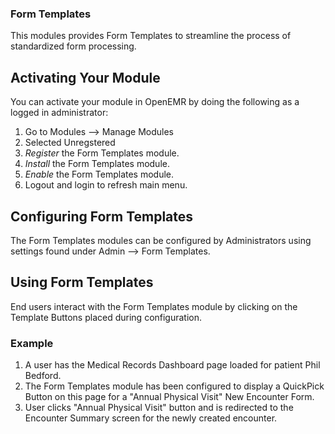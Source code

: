 ### Form Templates

This modules provides Form Templates to streamline the process of standardized form processing.

## Activating Your Module
You can activate your module in OpenEMR by doing the following as a logged in administrator:

1. Go to Modules --> Manage Modules
2. Selected Unregstered
3. _Register_ the Form Templates module.
4. _Install_ the Form Templates module.
5. _Enable_ the Form Templates module.
6. Logout and login to refresh main menu.

## Configuring Form Templates

The Form Templates modules can be configured by Administrators using settings found under Admin --> Form Templates.

## Using Form Templates

End users interact with the Form Templates module by clicking on the Template Buttons placed during configuration.

### Example

1. A user has the Medical Records Dashboard page loaded for patient Phil Bedford.
2. The Form Templates module has been configured to display a QuickPick Button on this page for a "Annual Physical Visit" New Encounter Form.
3. User clicks "Annual Physical Visit" button and is redirected to the Encounter Summary screen for the newly created encounter.


